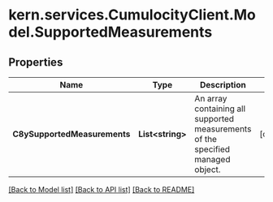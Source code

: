 
# kern.services.CumulocityClient.Model.SupportedMeasurements

## Properties

Name | Type | Description | Notes
------------ | ------------- | ------------- | -------------
**C8ySupportedMeasurements** | **List&lt;string&gt;** | An array containing all supported measurements of the specified managed object. | [optional] 

[[Back to Model list]](../README.md#documentation-for-models)
[[Back to API list]](../README.md#documentation-for-api-endpoints)
[[Back to README]](../README.md)

